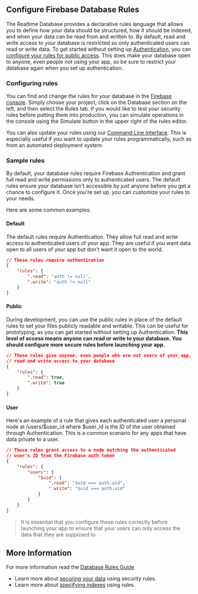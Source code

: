 
## Configure Firebase Database Rules

The Realtime Database provides a declarative rules language that allows you to 
define how your data should be structured, how it should be indexed, and when 
your data can be read from and written to. By default, read and write access 
to your database is restricted so only authenticated users can read or write 
data. To get started without setting up [Authentication](https://firebase.google.com/docs/auth/), 
you can [configure your rules for public access](https://firebase.google.com/docs/database/security/quickstart#sample-rules). 
This does make your database open to anyone, even people not using your app, 
so be sure to restrict your database again when you set up authentication.


### Configuring rules

You can find and change the rules for your database in the [Firebase console](https://console.firebase.google.com/). 
Simply choose your project, click on the Database section on the left, and then
select the Rules tab. If you would like to test your security rules before putting 
them into production, you can simulate operations in the console using the Simulate 
button in the upper right of the rules editor.

You can also update your rules using our [Command Line Interface](https://firebase.google.com/docs/cli/#deployment). 
This is especially useful if you want to update your rules programmatically, 
such as from an automated deployment system.


### Sample rules

By default, your database rules require Firebase Authentication and grant full 
read and write permissions only to authenticated users. The default rules ensure 
your database isn't accessible by just anyone before you get a chance to configure 
it. Once you're set up, you can customize your rules to your needs. 

Here are some common examples:

#### Default 

The default rules require Authentication. They allow full read and write access to 
authenticated users of your app. They are useful if you want data open to all users 
of your app but don't want it open to the world.

```json
// These rules require authentication
{
	"rules": {
		".read": "auth != null",
		".write": "auth != null"
	}
}
```

#### Public 

During development, you can use the public rules in place of the default rules to 
set your files publicly readable and writable. This can be useful for prototyping, 
as you can get started without setting up Authentication. **This level of access 
means anyone can read or write to your database. You should configure more secure 
rules before launching your app.**

```json
// These rules give anyone, even people who are not users of your app,
// read and write access to your database
{
	"rules": {
		".read": true,
		".write": true
	}
}
```


#### User 

Here's an example of a rule that gives each authenticated user a personal node at /users/$user_id where $user_id is the ID of the user obtained through Authentication. This is a common scenario for any apps that have data private to a user.

```json
// These rules grant access to a node matching the authenticated
// user's ID from the Firebase auth token
{
	"rules": {
		"users": {
			"$uid": {
				".read": "$uid === auth.uid",
				".write": "$uid === auth.uid"
			}
		}
	}
}
```


>
> It is essential that you configure these rules correctly before launching your app 
> to ensure that your users can only access the data that they are supposed to.
>


## More Information

For more information read the [Database Rules Guide](https://firebase.google.com/docs/database/security/quickstart)


- Learn more about [securing your data](https://firebase.google.com/docs/database/security/securing-data) using security rules.
- Learn more about [specifying indexes](https://firebase.google.com/docs/database/security/indexing-data) using rules.


